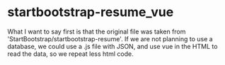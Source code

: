 # startbootstrap-resume_vue
What I want to say first is that the original file was taken from 'StartBootstrap/startbootstrap-resume'. 
If we are not planning to use a database, we could use a .js file with JSON, and use vue in the HTML to read the data, so we repeat less html code.
